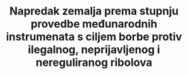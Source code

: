 ﻿---	
goal_meta_link:	'http://unstats.un.org/sdgs/files/metadata-compilation/Metadata-Goal-14.pdf'
goal_meta_link_page:	14
graph:	null
graph_title:	null
has_metadata:	true
indicator:	14.6.1
indicator_definition:	'Indikator \ Produktivnost akvakulture u korištenju prirodnih resursa (zemljišta, vode i divlja zaliha) je osigurati mjeru produktivnosti procesa proizvodnje akvakulture, a definira se kao vrijednost i obujam proizvodnje akvakulture po jedinici prirodnih resursa koji se koriste u procesu proizvodnje akvakulture. Dimenzije: proizvodnja akvakulture u količinama (tona žive težine ili ekvivalent žive težine i vrijednost prve prodaje (farmgate) (USD x1000) Korišteni prirodni resursi: \ t1.
Površina zemljišta (hektara), kao pokrov zemljišta, obuhvaća površine kopnenih i unutarnjih voda koje se koriste za proizvodne procese, uključujući i mrjestilište, odgajalište, zimovalište i tovilište (npr. Površina vode za ribnjake, / licenciran za akvakulturne operacije pomoću kaveza, obora ili drugih struktura), kao i za potporna područja (npr. ribnjaci, vodoopskrbni i odvodni kanali i uređaji za pročišćavanje vode itd.). [To odgovara skupnoj površini od 1.3 i 2.1 od klasifikacije zemljišta za korištenje SEEA]; Područja (hektara) dodijeljena / licencirana za proizvodnju akvakulture uz upotrebu kaveza, obora, splavi, uloška, stupova, užadi i vodova i drugih građevina.
[To odgovara 4.1 i dijelu 3.1 SEEA Klasifikacije zemljišta prema namjeni, isključujući površinu podmorja i međuprostornih područja.] Površine (hektara) dodijeljene / licencirane za proizvodnju akvakulture (npr. Uzgoj mekušaca, morskih krastavaca i morskih ježinaca, itd., koristeći dno, stol, torbe i košare i ostale strukture). [To odgovara dijelu 3.1 od SEEA klasifikacije zemljišta] \ tPozivamo napraviti Klasifikaciju zemljišta prema namjeni usvojenu u sustavu  Ekonomskih računa okoliša iz 2012., Središnji okvir (http://unstats.un.org/unsd/envaccounting/ seeaRev / SEEA_CF_Final_en.pdf, relevantna klasifikacija dostupna u Dodatku IB stranica 289 299). \ tRelevantne klasifikacije uključuju: \ t1.3 Zemljište koje se koristi za akvakulturu, \ t2.1
Unutarnje vode korištene za akvakulturu ili gospodarske objekte, \ t3.1 Obalne vode korištene za akvakulturu ili gospodarske objekte i \ t4.1 EEZ područja koja se koriste za akvakulturu ili gospodarske objekte. \ T2. Volumen vode (m3) koji se koristi tijekom proizvodnog procesa. \ T3. Divlja zaliha, kao riblje zalihe ulovljene za dvije glavne svrhe: \ t \ t (i) iskrcaj u količini (tona žive težine ili ekvivalent žive težine) za izravnu upotrebu kao hrana za životinje ili za redukciju kao riblji obrok i riblje ulje kao sastojci hrane za vrste u akvakulturi \t\t(ii) ulovljene u broju ili volumenu u tonama žive težine za uporabu kao sjeme (mlađ) / materijal za objekte za uzgoj akvakulture (akvakultura bazirana na ulovu)"'
indicator_name:	"Napredak zemalja prema stupnju provedbe međunarodnih instrumenata s ciljem borbe protiv ilegalnog, neprijavljenog i nereguliranog ribolova"
indicator_variable:	null
layout:	indicator
permalink:	/14-6-1/
published:	true
sdg_goal:	14
target:	"Do 2020. godine zabraniti određene oblike potpora za ribarstvo koji doprinose prekomjernom kapacitetu i prekomjernom ribolovu, uklaniti subvencije koje pridonose ilegalnom, neprijavljenom i nereguliranom ribolovu te se suzdržati od uvođenja novih takvih subvencija, priznavajući da prikladan i učinkovit posebni i diferencijalni tretman za zemlje u razvoju i najmanje razvijenim zemljama trebao bi biti sastavni dio pregovora o subvencioniranju ribarskih sporazuma Svjetske trgovinske organizacije."
target_id:	'14.6'
title:	"Napredak zemalja prema stupnju provedbe međunarodnih instrumenata s ciljem borbe protiv ilegalnog, neprijavljenog i nereguliranog ribolova"
un_custodial_agency:	FAO  
un_designated_tier:	3
---	
